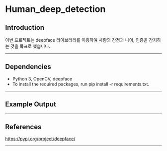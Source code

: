 # Human_deep_detection

## Introduction

이번 프로젝트는 deepface 라이브러리를 이용하여 사람의 감정과 나이, 인종을 감지하는 것을 목표로 했습니다.

---

## Dependencies

- Python 3, OpenCV, deepface
- To install the required packages, run pip install -r requirements.txt.

---

## Example Output

---
## References
https://pypi.org/project/deepface/

--- 


